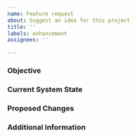 ```yaml
---
name: Feature request
about: Suggest an idea for this project
title: ''
labels: enhancement
assignees: ''

---
```


### **Objective**
<!-- Clearly define the goal of this issue, addressing the specific objective at hand. -->

### **Current System State**
<!-- Provide information about the current state of the system, including the technologies or components involved. -->

### **Proposed Changes**
<!-- Outline the proposed changes or improvements to address the performance or efficiency issues. -->

### **Additional Information**
<!-- Add any additional information, context, or suggestions that might be relevant to this issue. -->
